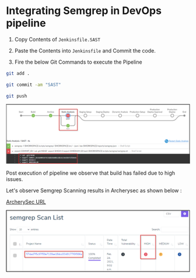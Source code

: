 # Integrating Semgrep in DevOps pipeline

<!-- Please update with relevant screenshots -->

1. Copy Contents of `Jenkinsfile.SAST`

2. Paste the Contents into `Jenkinsfile` and Commit the code.

3. Fire the below Git Commands to execute the Pipeline

```bash
git add .
```

```bash
git commit -am "SAST"
```

```bash
git push
```

![staging](images/sast.png)

Post execution of pipeline we observe that build has failed due to high issues.

Let's observe Semgrep Scanning results in Archerysec as shown below :

[ArcherySec URL](../../labsetup/lab_info.md#archerysec)

![FindSecBugs](images/findbugs_results.png)
